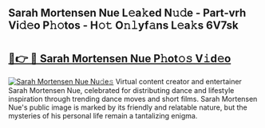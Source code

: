 ## Sarah Mortensen Nue L𝚎a𝚔ed N𝚞𝚍e - Part-vrh Vi𝚍𝚎o P𝚑𝚘tos - H𝚘𝚝 O𝚗𝚕yf𝚊ns L𝚎a𝚔s 6V7sk

# <h2><a href="http://kfeanov.oniu.top/?m=Sarah+Mortensen+Nue">🔗👉 🔴 Sarah Mortensen Nue P𝚑ot𝚘𝚜 V𝚒d𝚎o</a></h2>

[![Sarah Mortensen Nue Nu𝚍e𝚜](https://i.imgur.com/0qMVB7G.gif)](http://kfeanov.oniu.top/?m=Sarah+Mortensen+Nue)
Virtual content creator and entertainer Sarah Mortensen Nue, celebrated for distributing dance and lifestyle inspiration through trending dance moves and short films. Sarah Mortensen Nue's public image is marked by its friendly and relatable nature, but the mysteries of his personal life remain a tantalizing enigma.  
